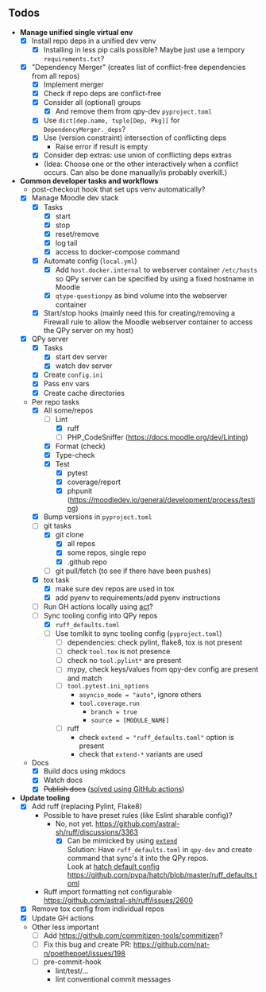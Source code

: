 ## Todos

- **Manage unified single virtual env**
  - [x] Install repo deps in a unified dev venv
    - [x] Installing in less pip calls possible? Maybe just use a tempory `requirements.txt`?
  - [x] "Dependency Merger" (creates list of conflict-free dependencies from all repos)
      - [x] Implement merger
      - [x] Check if repo deps are conflict-free
      - [x] Consider all (optional) groups
        - [x] And remove them from qpy-dev `pyproject.toml`
      - [x] Use `dict[dep.name, tuple[Dep, Pkg]]` for `DependencyMerger._deps`?
      - [x] Use (version constraint) intersection of conflicting deps
        - Raise error if result is empty
      - [x] Consider dep extras: use union of conflicting deps extras
      - (Idea: Choose one or the other interactively when a conflict occurs. Can also be done manually/is probably overkill.)
- **Common developer tasks and workflows**
  - post-checkout hook that set ups venv automatically?
  - [x] Manage Moodle dev stack
    - [x] Tasks
      - [x] start
      - [x] stop
      - [x] reset/remove
      - [x] log tail
      - [x] access to docker-compose command
    - [x] Automate config (`local.yml`)
      - [x] Add `host.docker.internal` to webserver container `/etc/hosts` so QPy server can be specified by using a fixed hostname in Moodle
      - [x] `qtype-questionpy` as bind volume into the webserver container
    - [x] Start/stop hooks (mainly need this for creating/removing a Firewall rule to allow the Moodle webserver container to access the QPy server on my host)
  - [x] QPy server
    - [x] Tasks
      - [x] start dev server
      - [x] watch dev server
    - [x] Create `config.ini`
    - [x] Pass env vars
    - [x] Create cache directories
  - Per repo tasks
    - [x] All some/repos
      - [ ] Lint
        - [x] ruff
        - [ ] PHP_CodeSniffer (https://docs.moodle.org/dev/Linting)
      - [x] Format (check)
      - [x] Type-check
      - [x] Test
        - [x] pytest
        - [x] coverage/report
        - [x] phpunit (https://moodledev.io/general/development/process/testing)
    - [x] Bump versions in `pyproject.toml`
    - [ ] git tasks
      - [x] git clone
        - [x] all repos
        - [x] some repos, single repo
        - [x] .github repo
      - [ ] git pull/fetch (to see if there have been pushes)
    - [x] tox task
      - [x] make sure dev repos are used in tox
      - [x] add pyenv to requirements/add pyenv instructions
    - [ ] Run GH actions locally using [act](https://github.com/nektos/act)?
    - [ ] Sync tooling config into QPy repos
      - [x] `ruff_defaults.toml`
      - [ ] Use tomlkit to sync tooling config (`pyproject.toml`)
        - [ ] dependencies: check pylint, flake8, tox is not present
        - [ ] check `tool.tox` is not presence
        - [ ] check no `tool.pylint*` are present
        - [ ] mypy, check keys/values from qpy-dev config are present and match
        - [ ] `tool.pytest.ini_options`
          - `asyncio_mode = "auto"`, ignore others
          - `tool.coverage.run`
            - `branch = true`
            - `source = [MODULE_NAME]`
        - [ ] ruff
          - check `extend = "ruff_defaults.toml"` option is present
          - check that `extend-*` variants are used
  - Docs
    - [x] Build docs using mkdocs
    - [x] Watch docs
    - [x] ~~Publish docs~~ ([solved using GitHub actions](https://github.com/questionpy-org/questionpy-docs/pull/8/commits/b7ebd6b38e2d66887b7b052da7e462ad674677f4))
- **Update tooling**
  - [x] Add ruff (replacing Pylint, Flake8)
    - Possible to have preset rules (like Eslint sharable config)?  
      - No, not yet. https://github.com/astral-sh/ruff/discussions/3363
        - [x] Can be mimicked by using [`extend`](https://docs.astral.sh/ruff/settings/#extend)  
          Solution: Have `ruff_defaults.toml` in `qpy-dev` and create command that sync's it into the QPy repos.  
          Look at [hatch default config](https://hatch.pypa.io/latest/config/static-analysis/#default-settings)  
          https://github.com/pypa/hatch/blob/master/ruff_defaults.toml
    - Ruff import formatting not configurable  
      https://github.com/astral-sh/ruff/issues/2600
  - [x] Remove tox config from individual repos
  - [X] Update GH actions
  - Other less important
    - [ ] Add https://github.com/commitizen-tools/commitizen?
    - [ ] Fix this bug and create PR: https://github.com/nat-n/poethepoet/issues/198
    - [ ] pre-commit-hook
      - lint/test/...
      - lint conventional commit messages
